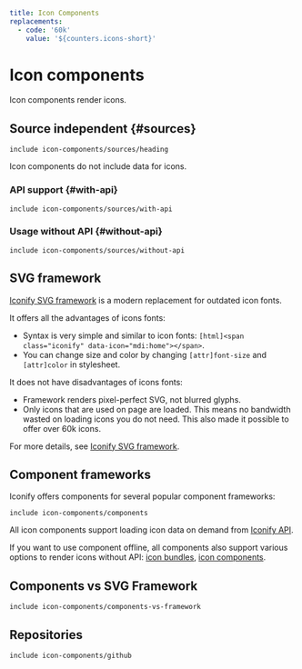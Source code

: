 ```yaml
title: Icon Components
replacements:
  - code: '60k'
    value: '${counters.icons-short}'
```

# Icon components

Icon components render icons.

## Source independent {#sources}

`include icon-components/sources/heading`

Icon components do not include data for icons.

### API support {#with-api}

`include icon-components/sources/with-api`

### Usage without API {#without-api}

`include icon-components/sources/without-api`

## SVG framework

[Iconify SVG framework](./svg-framework/index.md) is a modern replacement for outdated icon fonts.

It offers all the advantages of icons fonts:

- Syntax is very simple and similar to icon fonts: `[html]<span class="iconify" data-icon="mdi:home"></span>`.
- You can change size and color by changing `[attr]font-size` and `[attr]color` in stylesheet.

It does not have disadvantages of icons fonts:

- Framework renders pixel-perfect SVG, not blurred glyphs.
- Only icons that are used on page are loaded. This means no bandwidth wasted on loading icons you do not need. This also made it possible to offer over 60k icons.

For more details, see [Iconify SVG framework](./svg-framework/index.md).

## Component frameworks

Iconify offers components for several popular component frameworks:

`include icon-components/components`

All icon components support loading icon data on demand from [Iconify API](../sources/api/index.md).

If you want to use component offline, all components also support various options to render icons without API: [icon bundles](../sources/bundles/index.md), [icon components](../sources/npm/index.md).

## Components vs SVG Framework

`include icon-components/components-vs-framework`

## Repositories

`include icon-components/github`
